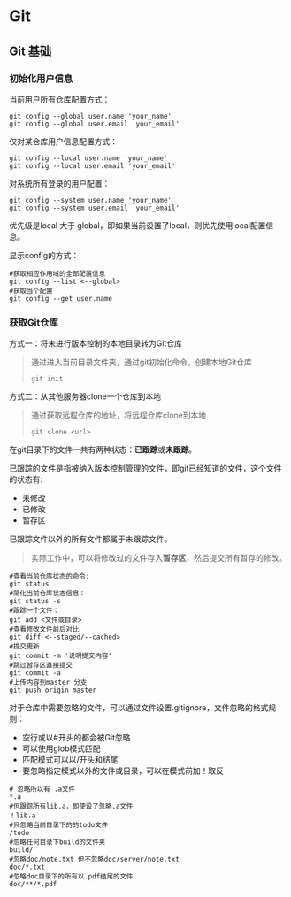 # Git 

## Git 基础



### 初始化用户信息

当前用户所有仓库配置方式：
```shell
git config --global user.name 'your_name'
git config --global user.email 'your_email'
```

仅对某仓库用户信息配置方式：
```shell
git config --local user.name 'your_name'
git config --local user.email 'your_email'
```

对系统所有登录的用户配置：
```shell
git config --system user.name 'your_name'
git config --system user.email 'your_email'
```

优先级是local 大于 global，即如果当前设置了local，则优先使用local配置信息。



显示config的方式：

```shell
#获取相应作用域的全部配置信息
git config --list <--global>
#获取当个配置
git config --get user.name
```



### 获取Git仓库

方式一：将未进行版本控制的本地目录转为Git仓库

> 通过进入当前目录文件夹，通过git初始化命令，创建本地Git仓库
>
> ```shell
> git init
> ```

方式二：从其他服务器clone一个仓库到本地

> 通过获取远程仓库的地址，将远程仓库clone到本地
>
> ```shell
> git clone <url>
> ```



在git目录下的文件一共有两种状态：**已跟踪**或**未跟踪**。

已跟踪的文件是指被纳入版本控制管理的文件，即git已经知道的文件，这个文件的状态有:

- 未修改
- 已修改
- 暂存区

已跟踪文件以外的所有文件都属于未跟踪文件。

> 实际工作中，可以将修改过的文件存入**暂存区**，然后提交所有暂存的修改。

 

```shell
#查看当前仓库状态的命令:
git status
#简化当前仓库状态信息：
git status -s
#跟踪一个文件：
git add <文件或目录>
#查看修改文件前后对比
git diff <--staged/--cached>
#提交更新
git commit -m '说明提交内容'
#跳过暂存区直接提交
git commit -a 
#上传内容到master 分支
git push origin master
```



对于仓库中需要忽略的文件，可以通过文件设置.gitignore，文件忽略的格式规则：

- 空行或以#开头的都会被Git忽略
- 可以使用glob模式匹配
- 匹配模式可以以/开头和结尾
- 要忽略指定模式以外的文件或目录，可以在模式前加！取反

```shell
# 忽略所以有 .a文件
*.a
#但跟踪所有lib.a，即使设了忽略.a文件
！lib.a
#只忽略当前目录下的的todo文件
/todo
#忽略任何目录下build的文件夹
build/
#忽略doc/note.txt 但不忽略doc/server/note.txt
doc/*.txt
#忽略doc目录下的所有以.pdf结尾的文件
doc/**/*.pdf
```



